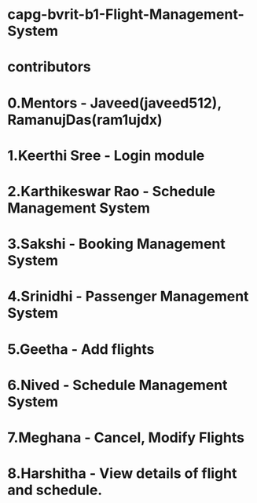 # capg-bvrit-b1-Flight-Management-System

# contributors
# 0.Mentors - Javeed(javeed512), RamanujDas(ram1ujdx)
# 1.Keerthi Sree - Login module
# 2.Karthikeswar Rao - Schedule Management System
# 3.Sakshi - Booking Management System
# 4.Srinidhi - Passenger Management System
# 5.Geetha - Add flights
# 6.Nived - Schedule Management System
# 7.Meghana - Cancel, Modify Flights
# 8.Harshitha - View details of flight and schedule.
